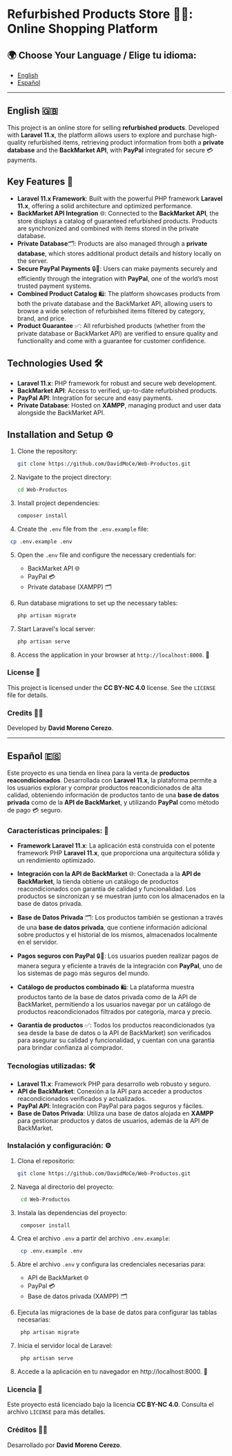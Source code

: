 # **Refurbished Products Store** 🛒✨: Online Shopping Platform

## 🌍 Choose Your Language / Elige tu idioma:
- [English](#english-)
- [Español](#español-)

---

## English 🇬🇧

This project is an online store for selling **refurbished products**. Developed with **Laravel 11.x**, the platform allows users to explore and purchase high-quality refurbished items, retrieving product information from both a **private database** and the **BackMarket API**, with **PayPal** integrated for secure 💳 payments.

## **Key Features** 🚀

- **Laravel 11.x Framework**: Built with the powerful PHP framework **Laravel 11.x**, offering a solid architecture and optimized performance.
- **BackMarket API Integration** 🌐: Connected to the **BackMarket API**, the store displays a catalog of guaranteed refurbished products. Products are synchronized and combined with items stored in the private database.
- **Private Database**🗂️: Products are also managed through a **private database**, which stores additional product details and history locally on the server.
- **Secure PayPal Payments** 🔒💸: Users can make payments securely and efficiently through the integration with **PayPal**, one of the world’s most trusted payment systems.
- **Combined Product Catalog** 🛍️: The platform showcases products from both the private database and the BackMarket API, allowing users to browse a wide selection of refurbished items filtered by category, brand, and price.
- **Product Guarantee** ✅: All refurbished products (whether from the private database or BackMarket API) are verified to ensure quality and functionality and come with a guarantee for customer confidence.

## **Technologies Used** 🛠️

- **Laravel 11.x**: PHP framework for robust and secure web development.
- **BackMarket API**: Access to verified, up-to-date refurbished products.
- **PayPal API**: Integration for secure and easy payments.
- **Private Database**: Hosted on **XAMPP**, managing product and user data alongside the BackMarket API.

## **Installation and Setup** ⚙️

1. Clone the repository:
   ```bash
   git clone https://github.com/DavidMoCe/Web-Productos.git
   ```

2. Navigate to the project directory:
   ```bash
   cd Web-Productos
   ```

3. Install project dependencies:
   ```bash
   composer install
   ```

4. Create the `.env` file from the `.env.example` file:
  ```bash
   cp .env.example .env
   ``` 

5. Open the `.env` file and configure the necessary credentials for:
    - BackMarket API 🌐
    - PayPal 💳
    - Private database (XAMPP) 🗂️
    
6. Run database migrations to set up the necessary tables:
   ```bash
   php artisan migrate
   ``` 

7. Start Laravel's local server:
   ```bash
   php artisan serve
   ```

8. Access the application in your browser at `http://localhost:8000`. 🌟

### **License** 📜
This project is licensed under the **CC BY-NC 4.0** license. See the `LICENSE` file for details.

### **Credits** 👨‍💻
Developed by **David Moreno Cerezo**.

---

## Español 🇪🇸

Este proyecto es una tienda en línea para la venta de **productos reacondicionados**. Desarrollada con **Laravel 11.x**, la plataforma permite a los usuarios explorar y comprar productos reacondicionados de alta calidad, obteniendo información de productos tanto de una **base de datos privada** como de la **API de BackMarket**, y utilizando **PayPal** como método de pago 💳 seguro.

### **Características principales:** 🚀

- **Framework Laravel 11.x**: La aplicación está construida con el potente framework PHP **Laravel 11.x**, que proporciona una arquitectura sólida y un rendimiento optimizado.

- **Integración con la API de BackMarket** 🌐: Conectada a la **API de BackMarket**, la tienda obtiene un catálogo de productos reacondicionados con garantía de calidad y funcionalidad. Los productos se sincronizan y se muestran junto con los almacenados en la base de datos privada.

- **Base de Datos Privada** 🗂️: Los productos también se gestionan a través de una **base de datos privada**, que contiene información adicional sobre productos y el historial de los mismos, almacenados localmente en el servidor.

- **Pagos seguros con PayPal** 🔒💸: Los usuarios pueden realizar pagos de manera segura y eficiente a través de la integración con **PayPal**, uno de los sistemas de pago más seguros del mundo.

- **Catálogo de productos combinado** 🛍️: La plataforma muestra productos tanto de la base de datos privada como de la API de BackMarket, permitiendo a los usuarios navegar por un catálogo de productos reacondicionados filtrados por categoría, marca y precio.

- **Garantía de productos** ✅: Todos los productos reacondicionados (ya sea desde la base de datos o la API de BackMarket) son verificados para asegurar su calidad y funcionalidad, y cuentan con una garantía para brindar confianza al comprador.

### **Tecnologías utilizadas:** 🛠️

- **Laravel 11.x**: Framework PHP para desarrollo web robusto y seguro.
- **API de BackMarket**: Conexión a la API para acceder a productos reacondicionados verificados y actualizados.
- **PayPal API**: Integración con PayPal para pagos seguros y fáciles.
- **Base de Datos Privada**: Utiliza una base de datos alojada en **XAMPP** para gestionar productos y datos de usuarios, además de la API de BackMarket.
  
### **Instalación y configuración:** ⚙️

1. Clona el repositorio:
   ```bash
   git clone https://github.com/DavidMoCe/Web-Productos.git
   ```

2. Navega al directorio del proyecto:
   ```bash
    cd Web-Productos
   ```

3. Instala las dependencias del proyecto:
   ```bash
    composer install
   ```

4. Crea el archivo `.env` a partir del archivo `.env.example`:
   ```bash
    cp .env.example .env
   ```

5. Abre el archivo `.env` y configura las credenciales necesarias para:
   - API de BackMarket 🌐
   - PayPal 💳
   - Base de datos privada (XAMPP) 🗂️

6. Ejecuta las migraciones de la base de datos para configurar las tablas necesarias:
   ```bash
    php artisan migrate
   ```

7. Inicia el servidor local de Laravel:
   ```bash
    php artisan serve
   ```

8. Accede a la aplicación en tu navegador en http://localhost:8000. 🌟

### **Licencia** 📜
Este proyecto está licenciado bajo la licencia **CC BY-NC 4.0**. Consulta el archivo `LICENSE` para más detalles.

### **Créditos** 👨‍💻
Desarrollado por **David Moreno Cerezo**.
